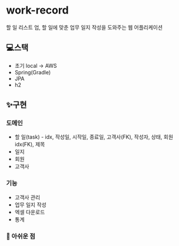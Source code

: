 # work-record
할 일 리스트 업, 할 일에 맞춘 업무 일지 작성을 도와주는 웹 어플리케이션

## 💻스택
- 초기 local -> AWS
- Spring(Gradle)
- JPA
- h2

## ✨구현
### 도메인

- 할 일(task) - idx, 작성일, 시작일, 종료일, 고객사(FK), 작성자, 상태, 회원 idx(FK), 제목
- 일지
- 회원
- 고객사


###  기능

  - 고객사 관리
  - 업무 일지 작성
  - 엑셀 다운로드
  - 통계


### 👀 아쉬운 점

